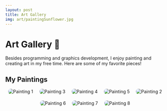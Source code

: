 ```yaml
---
layout: post
title: Art Gallery
img: art/paintingSunflower.jpg
---
```


# Art Gallery 🎨

Besides programming and graphics development, I enjoy painting and creating art in my free time. Here are some of my favorite pieces!

## My Paintings

<div style="display: flex; flex-wrap: wrap; justify-content: center; gap: 20px;">

  <img src="{{site.baseurl}}/images/pages/art/painting1.jpg" alt="Painting 1" style="max-height: 400px; height: auto; width: auto; border-radius: 8px;">
  
  <img src="{{site.baseurl}}/images/pages/art/painting3.jpg" alt="Painting 3" style="max-height: 400px; height: auto; width: auto; border-radius: 8px;">
  
  <img src="{{site.baseurl}}/images/pages/art/painting4.jpg" alt="Painting 4" style="max-height: 400px; height: auto; width: auto; border-radius: 8px;">
  
  <img src="{{site.baseurl}}/images/pages/art/painting5.jpg" alt="Painting 5" style="max-height: 400px; height: auto; width: auto; border-radius: 8px;">

  <img src="{{site.baseurl}}/images/pages/art/painting2.jpg" alt="Painting 2" style="max-height: 400px; height: auto; width: auto; border-radius: 8px;">
  
  <img src="{{site.baseurl}}/images/pages/art/painting6.jpg" alt="Painting 6" style="max-height: 400px; height: auto; width: auto; border-radius: 8px;">
  
  <img src="{{site.baseurl}}/images/pages/art/painting7.jpg" alt="Painting 7" style="max-height: 400px; height: auto; width: auto; border-radius: 8px;">
  
  <img src="{{site.baseurl}}/images/pages/art/painting8.jpg" alt="Painting 8" style="max-height: 400px; height: auto; width: auto; border-radius: 8px;">

</div>

<br>

<br>
